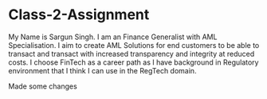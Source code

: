 # Class-2-Assignment
My Name is Sargun Singh. I am an Finance Generalist with AML Specialisation. I aim to create AML Solutions for end customers to be able to transact and transact with increased transparency and integrity at reduced costs. I choose FinTech as a career path as I have background in Regulatory environment that I think I can use in the RegTech domain. 

Made some changes
